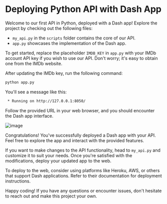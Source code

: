 # Deploying Python API with Dash App

Welcome to our first API in Python, deployed with a Dash app! Explore the project by checking out the following files:

- `my_api.py` in the `scripts` folder contains the core of our API.
- `app.py` showcases the implementation of the Dash app.

To get started, replace the placeholder `IMDB_KEY` in `app.py` with your IMDb account API key if you wish to use our API. Don't worry; it's easy to obtain one from the IMDb website.

After updating the IMDb key, run the following command:

```bash
python app.py
```

You'll see a message like this:

```bash
 * Running on http://127.0.0.1:8050/
```

Follow the provided URL in your web browser, and you should encounter the Dash app interface.

![image](https://user-images.githubusercontent.com/119404054/205507975-9faa8965-ec58-41e5-a186-ff17bb1ad20b.png)

Congratulations! You've successfully deployed a Dash app with your API. Feel free to explore the app and interact with the provided features.

If you want to make changes to the API functionality, head to `my_api.py` and customize it to suit your needs. Once you're satisfied with the modifications, deploy your updated app to the web.

To deploy to the web, consider using platforms like Heroku, AWS, or others that support Dash applications. Refer to their documentation for deployment instructions.

Happy coding! If you have any questions or encounter issues, don't hesitate to reach out and make this project your own.
